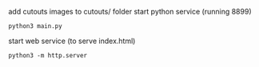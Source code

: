 add cutouts images to cutouts/ folder
start python service (running 8899)

    python3 main.py

start web service (to serve index.html)

    python3 -m http.server


